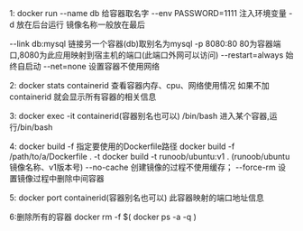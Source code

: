 1: docker run 
   --name db 给容器取名字
   --env PASSWORD=1111 注入环境变量
   -d 放在后台运行
   镜像名称一般放在最后
   
   --link db:mysql 链接另一个容器(db)取别名为mysql
   -p 8080:80 80为容器端口,8080为此应用映射到宿主机的端口(此端口外网可以访问)
   --restart=always 始终自启动
   --net=none 设置容器不使用网络
   
2: docker stats containerid 
   查看容器内存、cpu、网络使用情况
   如果不加containerid 就会显示所有容器的相关信息
   
3: docker exec -it containerid(容器别名也可以) /bin/bash
   进入某个容器,运行/bin/bash

4: docker build
   -f 指定要使用的Dockerfile路径 docker build -f /path/to/a/Dockerfile . 
   -t docker build -t runoob/ubuntu:v1 .  (runoob/ubuntu镜像名称、v1版本号)
   --no-cache 创建镜像的过程不使用缓存；
   --force-rm 设置镜像过程中删除中间容器

5: docker port containerid(容器别名也可以)
   此容器映射的端口地址信息

6:删除所有的容器
  docker rm -f $( docker ps -a -q )